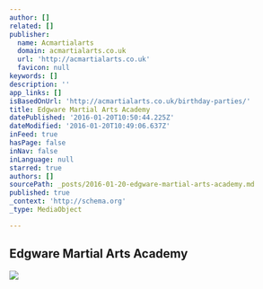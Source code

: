 ```yaml
---
author: []
related: []
publisher:
  name: Acmartialarts
  domain: acmartialarts.co.uk
  url: 'http://acmartialarts.co.uk'
  favicon: null
keywords: []
description: ''
app_links: []
isBasedOnUrl: 'http://acmartialarts.co.uk/birthday-parties/'
title: Edgware Martial Arts Academy
datePublished: '2016-01-20T10:50:44.225Z'
dateModified: '2016-01-20T10:49:06.637Z'
inFeed: true
hasPage: false
inNav: false
inLanguage: null
starred: true
authors: []
sourcePath: _posts/2016-01-20-edgware-martial-arts-academy.md
published: true
_context: 'http://schema.org'
_type: MediaObject

---
```

<article style=""><h1>Edgware Martial Arts Academy</h1><p></p><img src="http://acmartialarts.co.uk/wp-content/uploads/2015/04/Birthday-Party-Cost-Breakdown-2-Sheet1.png" /></article>